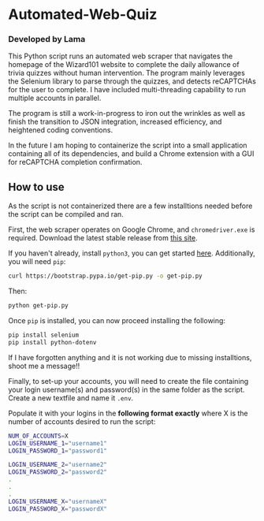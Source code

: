 # Automated-Web-Quiz
### Developed by Lama
This Python script runs an automated web scraper that navigates the homepage of the Wizard101 website to complete the daily allowance of trivia quizzes without human intervention. The program mainly leverages the Selenium library to parse through the quizzes, and detects reCAPTCHAs for the user to complete. I have included multi-threading capability to run multiple accounts in parallel.

The program is still a work-in-progress to iron out the wrinkles as well as finish the transition to JSON integration, increased efficiency, and heightened coding conventions.

In the future I am hoping to containerize the script into a small application containing all of its dependencies, and build a Chrome extension with a GUI for reCAPTCHA completion confirmation.

## How to use
As the script is not containerized there are a few installtions needed before the script can be compiled and ran.

First, the web scraper operates on Google Chrome, and ```chromedriver.exe``` is required. Download the latest stable release from [this site](https://developer.chrome.com/docs/chromedriver/downloads).

If you haven't already, install ```python3```, you can get started [here](https://www.python.org/downloads/). Additionally, you will need ```pip```:

```bash
curl https://bootstrap.pypa.io/get-pip.py -o get-pip.py
```
Then:
```bash
python get-pip.py
```

Once ```pip``` is installed, you can now proceed installing the following:
```bash
pip install selenium
pip install python-dotenv
```
If I have forgotten anything and it is not working due to missing installtions, shoot me a message!!

Finally, to set-up your accounts, you will need to create the file containing your login username(s) and password(s) in the same folder as the script. Create a new textfile and name it ```.env```.

Populate it with your logins in the **following format exactly** where X is the number of accounts desired to run the script:
```bash
NUM_OF_ACCOUNTS=X
LOGIN_USERNAME_1="username1"
LOGIN_PASSWORD_1="password1"

LOGIN_USERNAME_2="username2"
LOGIN_PASSWORD_2="password2"
.
.
.
LOGIN_USERNAME_X="usernameX"
LOGIN_PASSWORD_X="passwordX"
```